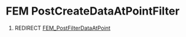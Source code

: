 # FEM PostCreateDataAtPointFilter
1.  REDIRECT [FEM\_PostFilterDataAtPoint](FEM_PostFilterDataAtPoint.md)
